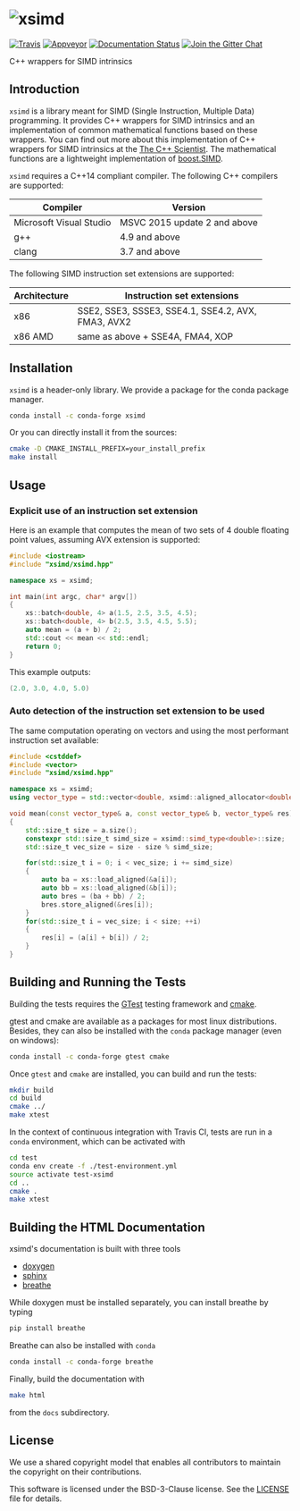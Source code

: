 # ![xsimd](http://quantstack.net/assets/images/xsimd.svg)

[![Travis](https://travis-ci.org/QuantStack/xsimd.svg?branch=master)](https://travis-ci.org/QuantStack/xsimd)
[![Appveyor](https://ci.appveyor.com/api/projects/status/unk39xhu0wxmiif7?svg=true)](https://ci.appveyor.com/project/QuantStack/xsimd)
[![Documentation Status](http://readthedocs.org/projects/xsimd/badge/?version=latest)](https://xsimd.readthedocs.io/en/latest/?badge=latest)
[![Join the Gitter Chat](https://badges.gitter.im/Join%20Chat.svg)](https://gitter.im/QuantStack/Lobby?utm_source=badge&utm_medium=badge&utm_campaign=pr-badge&utm_content=badge)

C++ wrappers for SIMD intrinsics

## Introduction

`xsimd` is a library meant for SIMD (Single Instruction, Multiple Data) programming. It provides C++ wrappers for SIMD intrinsics and an implementation
of common mathematical functions based on these wrappers. You can find out more about this implementation of C++ wrappers for SIMD intrinsics at the
[The C++ Scientist](http://johanmabille.github.io/blog/archives/). The mathematical functions are a lightweight implementation of
[boost.SIMD](https://github.com/NumScale/boost.simd).

`xsimd` requires a C++14 compliant compiler. The following C++ compilers are supported:

Compiler                | Version
------------------------|-------------------------------
Microsoft Visual Studio | MSVC 2015 update 2 and above
g++                     | 4.9 and above
clang                   | 3.7 and above

The following SIMD instruction set extensions are supported:

Architecture | Instruction set extensions
-------------|-----------------------------------------------------
x86          | SSE2, SSE3, SSSE3, SSE4.1, SSE4.2, AVX, FMA3, AVX2
x86 AMD      | same as above + SSE4A, FMA4, XOP

## Installation

`xsimd` is a header-only library. We provide a package for the conda package manager.

```bash
conda install -c conda-forge xsimd
```

Or you can directly install it from the sources:

```bash
cmake -D CMAKE_INSTALL_PREFIX=your_install_prefix
make install
```

## Usage

### Explicit use of an instruction set extension

Here is an example that computes the mean of two sets of 4 double floating point values, assuming AVX extension is supported:
```cpp
#include <iostream>
#include "xsimd/xsimd.hpp"

namespace xs = xsimd;

int main(int argc, char* argv[])
{
    xs::batch<double, 4> a(1.5, 2.5, 3.5, 4.5);
    xs::batch<double, 4> b(2.5, 3.5, 4.5, 5.5);
    auto mean = (a + b) / 2;
    std::cout << mean << std::endl;
    return 0;
}
```

This example outputs:

```cpp
(2.0, 3.0, 4.0, 5.0)
```

### Auto detection of the instruction set extension to be used

The same computation operating on vectors and using the most performant instruction set available:

```cpp
#include <cstddef>
#include <vector>
#include "xsimd/xsimd.hpp"

namespace xs = xsimd;
using vector_type = std::vector<double, xsimd::aligned_allocator<double, XSIMD_DEFAULT_ALIGNMENT>>;

void mean(const vector_type& a, const vector_type& b, vector_type& res)
{
    std::size_t size = a.size();
    constexpr std::size_t simd_size = xsimd::simd_type<double>::size;
    std::size_t vec_size = size - size % simd_size;

    for(std::size_t i = 0; i < vec_size; i += simd_size)
    {
        auto ba = xs::load_aligned(&a[i]);
        auto bb = xs::load_aligned(&b[i]);
        auto bres = (ba + bb) / 2;
        bres.store_aligned(&res[i]);
    }
    for(std::size_t i = vec_size; i < size; ++i)
    {
        res[i] = (a[i] + b[i]) / 2;
    }
}
```

## Building and Running the Tests

Building the tests requires the [GTest](https://github.com/google/googletest) testing framework and [cmake](https://cmake.org).

gtest and cmake are available as a packages for most linux distributions. Besides, they can also be installed with the `conda` package manager (even on windows):

```bash
conda install -c conda-forge gtest cmake
```

Once `gtest` and `cmake` are installed, you can build and run the tests:

```bash
mkdir build
cd build
cmake ../
make xtest
```

In the context of continuous integration with Travis CI, tests are run in a `conda` environment, which can be activated with

```bash
cd test
conda env create -f ./test-environment.yml
source activate test-xsimd
cd ..
cmake .
make xtest
```

## Building the HTML Documentation

xsimd's documentation is built with three tools

 - [doxygen](http://www.doxygen.org)
 - [sphinx](http://www.sphinx-doc.org)
 - [breathe](https://breathe.readthedocs.io)

While doxygen must be installed separately, you can install breathe by typing

```bash
pip install breathe
``` 

Breathe can also be installed with `conda`

```bash
conda install -c conda-forge breathe
```

Finally, build the documentation with

```bash
make html
```

from the `docs` subdirectory.

## License

We use a shared copyright model that enables all contributors to maintain the
copyright on their contributions.

This software is licensed under the BSD-3-Clause license. See the [LICENSE](LICENSE) file for details.
